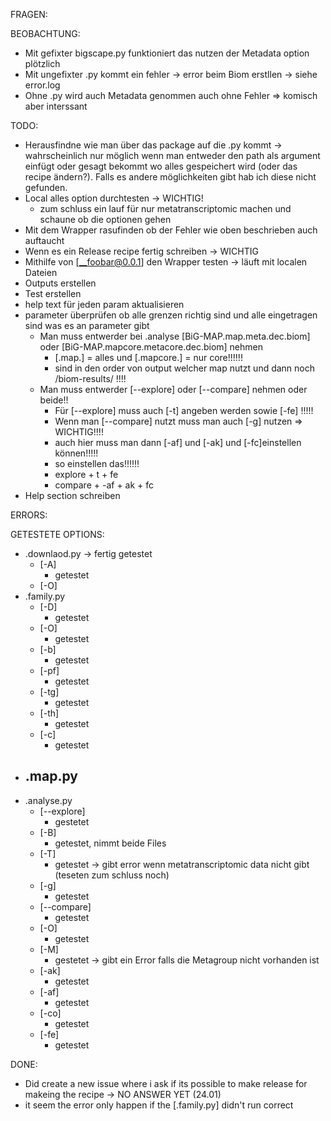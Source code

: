 FRAGEN:

BEOBACHTUNG:
- Mit gefixter bigscape.py funktioniert das nutzen der Metadata option plötzlich
- Mit ungefixter .py kommt ein fehler ->  error beim Biom erstllen -> siehe error.log
- Ohne .py wird auch Metadata genommen auch ohne Fehler
    => komisch aber interssant

TODO:
- Herausfindne wie man über das package auf die .py kommt -> wahrscheinlich nur möglich wenn man entweder den path als argument einfügt oder gesagt bekommt wo alles gespeichert wird (oder das recipe ändern?). Falls es andere möglichkeiten gibt hab ich diese nicht gefunden.
- Local alles option durchtesten -> WICHTIG!
    - zum schluss ein lauf für nur metatranscriptomic machen und schaune ob die optionen gehen
- Mit dem Wrapper rasufinden ob der Fehler wie oben beschrieben auch auftaucht
- Wenn es ein Release recipe fertig schreiben -> WICHTIG
- Mithilfe von [__foobar@0.0.1] den Wrapper testen -> läuft mit localen Dateien
- Outputs erstellen
- Test erstellen
- help text für jeden param aktualisieren
- parameter überprüfen ob alle grenzen richtig sind und alle eingetragen sind was es an parameter gibt
    - Man muss entwerder bei .analyse [BiG-MAP.map.meta.dec.biom] oder [BiG-MAP.mapcore.metacore.dec.biom] nehmen
        - [.map.] = alles und [.mapcore.] = nur core!!!!!!
        - sind in den order von output welcher map nutzt und dann noch /biom-results/ !!!!
    - Man muss entwerder [--explore] oder [--compare] nehmen oder beide!!
        - Für [--explore] muss auch [-t] angeben werden sowie [-fe] !!!!!
        - Wenn man [--compare] nutzt muss man auch [-g] nutzen => WICHTIG!!!!
        - auch hier muss man dann [-af] und [-ak] und [-fc]einstellen können!!!!!
        - so einstellen das!!!!!!
        - explore + t + fe
        - compare + -af + ak + fc
- Help section schreiben

ERRORS:

GETESTETE OPTIONS:
- .downlaod.py -> fertig getestet
    - [-A] 
        - getestet
    - [-O] 
- .family.py
    - [-D] 
        - getestet
    - [-O] 
        - getestet
    - [-b] 
        - getestet
    - [-pf]
        - getestet
    - [-tg]
        - getestet
    - [-th]
        - getestet
    - [-c]
        - getestet
- .map.py
    -
- .analyse.py
    - [--explore]
        - gestetet
    - [-B]
        - getestet, nimmt beide Files
    - [-T]
        - getestet -> gibt error wenn metatranscriptomic data nicht gibt (teseten zum schluss noch)
    - [-g]
        - getestet
    - [--compare]
        - getestet
    - [-O]
        - getestet
    - [-M]
        - gestetet -> gibt ein Error falls die Metagroup nicht vorhanden ist
    - [-ak]
        - getestet
    - [-af]
        - getestet
    - [-co]
        - getestet
    - [-fe]
        - getestet 
    
    

DONE:
- Did create a new issue where i ask if its possible to make release for makeing the recipe -> NO ANSWER YET (24.01)
- it seem the error only happen if the [.family.py] didn't run correct
